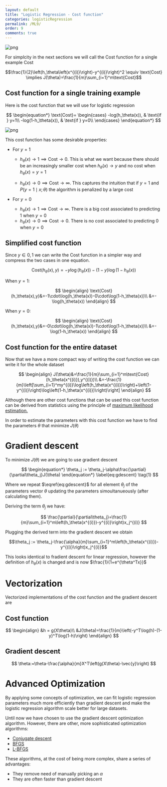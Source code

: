 ```yaml
---
layout: default
title: "Logistic Regression - Cost function"
categories: logisticRegression
permalink: /ML9/
order: 9
comments: true
---
```



    
![png](ML-9-LogisticRegressionCostFunction_files/ML-9-LogisticRegressionCostFunction_1_0.png)
    


For simplcity in the next sections we will call the Cost function for a single example $\text{Cost}$

$$\frac{1}{2}\left(h_\theta\left(x^{(i)}\right)-y^{(i)}\right)^2 \equiv \text{Cost} \implies J(\theta)=\frac{1}{m}\sum_{i=1}^m\text{Cost}$$

## Cost function for a single training example
Here is the cost function that we will use for logistic regression

$$
\begin{equation*}
\text{Cost}=
\begin{cases}
-log(h_\theta(x)), & \text{if } y=1\\
-log(1-h_\theta(x)), & \text{if } y=0\\
\end{cases}
\end{equation*}
$$



    
![png](ML-9-LogisticRegressionCostFunction_files/ML-9-LogisticRegressionCostFunction_4_0.png)
    


This cost function has some desirable properties:

* For $y=1$
    * $h_\theta(x)\to1 \implies \text{Cost}\to0$. This is what we want because there should be an increasingly smaller cost when $h_\theta(x)\to y$ and no cost when $h_\theta(x) = y = 1$

    * $h_\theta(x) \to 0 \implies \text{Cost}\to\infty$. This captures the intuition that if $y=1$ and $P(y=1\mid x;\theta)$ the algorithm is penalized by a large cost
    
* For $y=0$
    * $h_\theta(x)\to1 \implies \text{Cost}\to\infty$. There is a big cost associated to predicting 1 when $y=0$
    * $h_\theta(x)\to0 \implies \text{Cost}\to0$. There is no cost associated to predicting 0 when $y=0$

## Simplified cost function
Since $y\in{0,1}$ we can write the $\text{Cost}$ function in a simpler way and compress the two cases in one equation.

$$
\text{Cost}(h_\theta(x),y)=-y\log(h_\theta(x))-(1-y)\log(1-h_\theta(x))
$$

When $y=1$:

$$
\begin{align}
\text{Cost}(h_\theta(x),y)&=-1\cdot\log(h_\theta(x))-0\cdot\log(1-h_\theta(x))\\
&=-\log(h_\theta(x))
\end{align}
$$

When $y=0$:

$$
\begin{align}
\text{Cost}(h_\theta(x),y)&=-0\cdot\log(h_\theta(x))-1\cdot\log(1-h_\theta(x))\\
&=-\log(1-h_\theta(x))
\end{align}
$$

## Cost function for the entire dataset
Now that we have a more compact way of writing the cost function we can write it for the whole dataset

$$
\begin{align}
J(\theta)&=\frac{1}{m}\sum_{i=1}^m\text{Cost}(h_\theta(x^{(i)}),y^{(i)})\\
&=-\frac{1}{m}\left[\sum_{i=1}^my^{(i)}\log\left(h_\theta(x^{(i)})\right)+\left(1-y^{(i)}\right)\log\left(1-h_\theta(x^{(i)})\right)\right]
\end{align}
$$

Although there are other cost functions that can be used this cost function can be derived from statistics using the principle of [maximum likelihood estimation.](https://en.wikipedia.org/wiki/Maximum_likelihood_estimation)

In order to estimate the parameters with this cost function we have to find the parameters $\theta$ that minimize $J(\theta)$

# Gradient descent
To minimize $J(\theta)$ we are going to use gradient descent

$$
\begin{equation*}
\theta_j := \theta_j-\alpha\frac{\partial}{\partial\theta_j}J(\theta)
\end{equation*}
\label{eq:gdescent} \tag{1}
$$

Where we repeat $\eqref{eq:gdescent}$ for all element $\theta_j$ of the parameters vector $\theta$ updating the parameters simoultanueously (after calculating them).

Deriving the term $\theta_j$ we have:

$$
\frac{\partial}{\partial\theta_j}=\frac{1}{m}\sum_{i=1}^m\left(h_\theta(x^{(i)})-y^{(i)}\right)x_j^{(i)}
$$

Plugging the derived term into the gradient descent we obtain

$$\theta_j := \theta_j-\frac{\alpha}{m}\sum_{i=1}^m\left(h_\theta(x^{(i)})-y^{(i)}\right)x_j^{(i)}$$

This looks identical to fradient descent for linear regression, however the definition of $h_\theta(x)$ is changed and is now $\frac{1}{1+e^{\theta^Tx}}$

# Vectorization
Vectorized implementations of the cost function and the gradient descent are

## Cost function

$$
\begin{align}
&h = g(X\theta)\\
&J(\theta)=\frac{1}{m}\left(-y^T\log(h)-(1-y)^T\log(1-h)\right)
\end{align}
$$

## Gradient descent

$$
\theta:=\theta-\frac{\alpha}{m}X^T\left(g(X\theta)-\vec{y}\right)
$$

# Advanced Optimization
By applying some concepts of optimization, we can fit logistic regression parameters much more efficiently than gradient descent and make the logistic regression algorithm scale better for large datasets.

Until now we have chosen to use the gradient descent optimization algorithm. However, there are other, more sophisticated optimization algorithms:

* [Conjugate descent](https://en.wikipedia.org/wiki/Conjugate_gradient_method)
* [BFGS](https://en.wikipedia.org/wiki/Broyden%E2%80%93Fletcher%E2%80%93Goldfarb%E2%80%93Shanno_algorithm)
* [L-BFGS](https://en.wikipedia.org/wiki/Limited-memory_BFGS)

These algorithms, at the cost of being more complex, share a series of advantages:

* They remove need of manually picking an $\alpha$
* They are often faster than gradient descent
